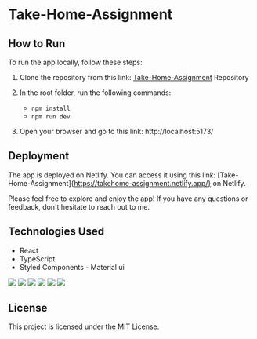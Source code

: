 # Take-Home-Assignment

## How to Run

To run the app locally, follow these steps:

1. Clone the repository from this link: [Take-Home-Assignment](https://github.com/msaouab/Gifs_App.git) Repository

2. In the root folder, run the following commands:
	- `npm install`
	- `npm run dev`

3. Open your browser and go to this link: http://localhost:5173/

## Deployment

The app is deployed on Netlify. You can access it using this link: [Take-Home-Assignment]{https://takehome-assignment.netlify.app/} on Netlify.

Please feel free to explore and enjoy the app! If you have any questions or feedback, don't hesitate to reach out to me.

## Technologies Used

- React
- TypeScript
- Styled Components - Material ui

<img src="https://img.shields.io/badge/React-20232A?style=for-the-badge&logo=react&logoColor=61DAFB" />
<img src="https://img.shields.io/badge/TypeScript-007ACC?style=for-the-badge&logo=typescript&logoColor=white" />
<img src="https://img.shields.io/badge/HTML5-E34F26?style=for-the-badge&logo=html5&logoColor=white" />
<img src="https://img.shields.io/badge/CSS3-1572B6?style=for-the-badge&logo=css3&logoColor=white" />
<img src="https://img.shields.io/badge/Material%20UI-007FFF?style=for-the-badge&logo=mui&logoColor=white" />
<img src="https://img.shields.io/badge/Git-F05032?style=for-the-badge&logo=git&logoColor=white" />

## License

This project is licensed under the MIT License.